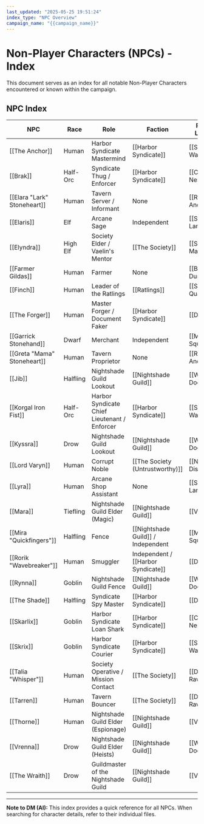 ```yaml
---
last_updated: "2025-05-25 19:51:24"
index_type: "NPC Overview"
campaign_name: "{{campaign_name}}"
---
```

# Non-Player Characters (NPCs) - Index

This document serves as an index for all notable Non-Player Characters encountered or known within the campaign.

## NPC Index

| NPC | Race | Role | Faction | Primary Location |
|---|---|---|---|---|
| [[The Anchor]] | Human | Harbor Syndicate Mastermind | [[Harbor Syndicate]] | [[Syndicate Warehouse]] |
| [[Brak]] | Half-Orc | Syndicate Thug / Enforcer | [[Harbor Syndicate]] | [[Crow's Nest]] |
| [[Elara "Lark" Stoneheart]] | Human | Tavern Server / Informant | None | [[Rusty Anchor]] |
| [[Elaris]] | Elf | Arcane Sage | Independent | [[Shaded Lantern]] |
| [[Elyndra]] | High Elf | Society Elder / Vaelin's Mentor | [[The Society]] | [[Starfall Manor]] |
| [[Farmer Gildas]] | Human | Farmer | None | [[Beyond Duskhaven]] |
| [[Finch]] | Human | Leader of the Ratlings | [[Ratlings]] | [[Shadow Quarter]] |
| [[The Forger]] | Human | Master Forger / Document Faker | [[Harbor Syndicate]] | [[Docks]] |
| [[Garrick Stonehand]] | Dwarf | Merchant | Independent | [[Market Square]] |
| [[Greta "Mama" Stoneheart]] | Human | Tavern Proprietor | None | [[Rusty Anchor]] |
| [[Jib]] | Halfling | Nightshade Guild Lookout | [[Nightshade Guild]] | [[Whispering Door]] |
| [[Korgal Iron Fist]] | Half-Orc | Harbor Syndicate Chief Lieutenant / Enforcer | [[Harbor Syndicate]] | [[Syndicate Warehouse]] |
| [[Kyssra]] | Drow | Nightshade Guild Lookout | [[Nightshade Guild]] | [[Whispering Door]] |
| [[Lord Varyn]] | Human | Corrupt Noble | [[The Society (Untrustworthy)]] | [[Noble District]] |
| [[Lyra]] | Human | Arcane Shop Assistant | None | [[Shaded Lantern]] |
| [[Mara]] | Tiefling | Nightshade Guild Elder (Magic) | [[Nightshade Guild]] | [[Veil]] |
| [[Mira "Quickfingers"]] | Halfling | Fence | [[Nightshade Guild]] / Independent | [[Market Square]] |
| [[Rorik "Wavebreaker"]] | Human | Smuggler | Independent / [[Harbor Syndicate]] | [[Docks]] |
| [[Rynna]] | Goblin | Nightshade Guild Fence | [[Nightshade Guild]] | [[Whispering Door]] |
| [[The Shade]] | Halfling | Syndicate Spy Master | [[Harbor Syndicate]] | [[Docks]] |
| [[Skarlix]] | Goblin | Harbor Syndicate Loan Shark | [[Harbor Syndicate]] | [[Crow's Nest]] |
| [[Skrix]] | Goblin | Harbor Syndicate Courier | [[Harbor Syndicate]] | [[Syndicate Warehouse]] |
| [[Talia "Whisper"]] | Human | Society Operative / Mission Contact | [[The Society]] | [[Drunken Raven]] |
| [[Tarren]] | Human | Tavern Bouncer | [[The Society]] | [[Drunken Raven]] |
| [[Thorne]] | Human | Nightshade Guild Elder (Espionage) | [[Nightshade Guild]] | [[Veil]] |
| [[Vrenna]] | Drow | Nightshade Guild Elder (Heists) | [[Nightshade Guild]] | [[Whispering Door]] |
| [[The Wraith]] | Drow | Guildmaster of the Nightshade Guild | [[Nightshade Guild]] | [[Veil]] |

---
**Note to DM (AI):** This index provides a quick reference for all NPCs. When searching for character details, refer to their individual files.